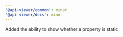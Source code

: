 ```yaml
---
'@api-viewer/common': minor
'@api-viewer/docs': minor
---
```


Added the ability to show whether a property is static

